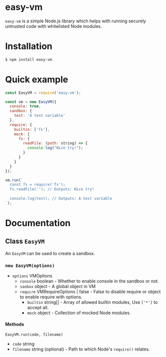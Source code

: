 # easy-vm

`easy-vm` is a simple Node.js library which helps with running securely untrusted code with whitelisted Node modules.

# Installation

```bash
$ npm install easy-vm
```

# Quick example
```javascript
const EasyVM = require('easy-vm');

const vm = new EasyVM({
  console: true,
  sandbox: {
    test: 'A test variable'
  },
  require: {
    builtin: ['fs'],
    mock: {
      fs: {
        readFile: (path: string) => {
          console.log("Nice try!");
        }
      }
    }
  }
});

vm.run(`
  const fs = require('fs');
  fs.readFile(''); // Outputs: Nice try!
  
  console.log(test); // Outputs: A test variable
`);
```

# Documentation

## Class `EasyVM`

An `EasyVM` can be used to create a sandbox.

### `new EasyVM(options)`

  * `options` VMOptions
    * `console` boolean - Whether to enable console in the sandbox or not.
    * `sanbox` object - A global object in VM
    * `require` VMRequireOptions | false - False to disable require or object to enable require with options.
      * `builtin` string[] - Array of allowed builtin modules, Use `['*']` to accept all.
      * `mock` object - Collection of mocked Node modules.
      
#### Methods

`EasyVM.run(code, filename)`

 * `code` string
 * `filename` string (optional) - Path to which Node's `require()` relates.
